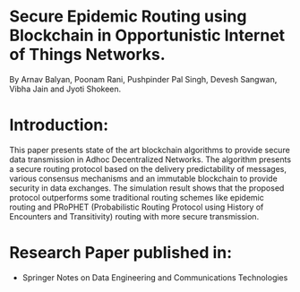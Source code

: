 # Secure Epidemic Routing using Blockchain in Opportunistic Internet of Things Networks.
By Arnav Balyan, Poonam Rani, Pushpinder Pal Singh, Devesh Sangwan, Vibha Jain and Jyoti Shokeen.
# Introduction:
This paper presents state of the art blockchain algorithms to provide secure data transmission in Adhoc Decentralized Networks. The algorithm presents a secure routing protocol based on the delivery predictability of messages, various consensus mechanisms and an immutable blockchain to provide security in data exchanges. The simulation result shows that the proposed protocol outperforms some traditional routing schemes like epidemic routing and PRoPHET (Probabilistic Routing Protocol using History of Encounters and Transitivity) routing with more secure transmission.

# Research Paper published in:
 * Springer Notes on Data Engineering and Communications Technologies
